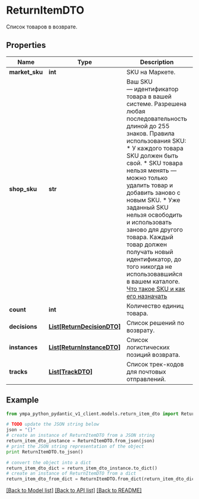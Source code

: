 # ReturnItemDTO

Список товаров в возврате.

## Properties
Name | Type | Description | Notes
------------ | ------------- | ------------- | -------------
**market_sku** | **int** | SKU на Маркете. | [optional] 
**shop_sku** | **str** | Ваш SKU — идентификатор товара в вашей системе.  Разрешена любая последовательность длиной до 255 знаков.  Правила использования SKU:  * У каждого товара SKU должен быть свой.  * SKU товара нельзя менять — можно только удалить товар и добавить заново с новым SKU.  * Уже заданный SKU нельзя освободить и использовать заново для другого товара. Каждый товар должен получать новый идентификатор, до того никогда не использовавшийся в вашем каталоге.  [Что такое SKU и как его назначать](https://yandex.ru/support/marketplace/assortment/add/index.html#fields)  | 
**count** | **int** | Количество единиц товара. | 
**decisions** | [**List[ReturnDecisionDTO]**](ReturnDecisionDTO.md) | Список решений по возврату. | [optional] 
**instances** | [**List[ReturnInstanceDTO]**](ReturnInstanceDTO.md) | Список логистических позиций возврата. | [optional] 
**tracks** | [**List[TrackDTO]**](TrackDTO.md) | Список трек-кодов для почтовых отправлений. | [optional] 

## Example

```python
from ympa_python_pydantic_v1_client.models.return_item_dto import ReturnItemDTO

# TODO update the JSON string below
json = "{}"
# create an instance of ReturnItemDTO from a JSON string
return_item_dto_instance = ReturnItemDTO.from_json(json)
# print the JSON string representation of the object
print ReturnItemDTO.to_json()

# convert the object into a dict
return_item_dto_dict = return_item_dto_instance.to_dict()
# create an instance of ReturnItemDTO from a dict
return_item_dto_from_dict = ReturnItemDTO.from_dict(return_item_dto_dict)
```
[[Back to Model list]](../README.md#documentation-for-models) [[Back to API list]](../README.md#documentation-for-api-endpoints) [[Back to README]](../README.md)


